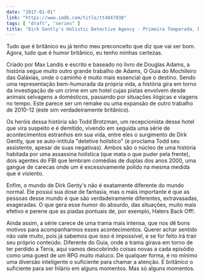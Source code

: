 ```yaml
---
date: "2017-01-01"
link: "https://www.imdb.com/title/tt4047038"
tags: [ "draft", "series" ]
title: "Dirk Gently's Holistic Detective Agency - Primeira Temporada, Episódios 1 ao 3"
---
```

Tudo que é britânico eu já tenho meu preconceito que diz que vai ser bom. Agora, tudo que é humor britânico, eu tenho minhas certezas.

Criado por Max Landis e escrito e baseado no livro de Douglas Adams, a história segue muito outro grande trabalho de Adams, O Guia do Mochileiro das Galáxias, onde o caminho é muito mais essencial que o destino. Sendo uma representação bem-humorada da própria vida, a história gira em torno da investigação de um crime em um hotel cujas pistas envolvem desde animais selvagens a domésticos, passando por situações ilógicas e viagens no tempo. Este parece ser um remake ou uma expansão de outro trabalho de 2010-12 (este sim verdadeiramente britânico).

Os heróis dessa história são Todd Brotzman, um recepcionista desse hotel que vira suspeito e é demitido, vivendo em seguida uma série de acontecimentos estranhos em sua vida, entre eles o surgimento de Dirk Gently, que se auto-intitula "detetive holístico" (e proclama Todd seu assistente, apesar de suas negativas). Ambos são o núcleo de uma história habitada por uma assassina holística (que mata o que puder pela frente), dois agentes do FBI que lembram comédias de duplas dos anos 2000, uma gangue de carecas onde um é excessivamente polido na mesma medida que é violento.

Enfim, o mundo de Dirk Genty's não é exatamente diferente do mundo normal. Ele possui sua dose de fantasia, mas o mais importante é que as pessoas desse mundo é que são verdadeiramente diferentes, extravasadas, exageradas. O que gera esse humor do absurdo, das situações, muito mais efetivo e perene que as piadas pontuais de, por exemplo, Haters Back Off!.

Ainda assim, a série carece de uma trama mais intensa, que nos dê bons motivos para acompanharmos esses acontecimentos. Querer achar sentido não vale muito, pois já sabemos que isso é impossível, e se for feito irá trair seu próprio conteúdo. Diferente do Guia, onde a trama girava em torno de ter perdido a Terra, aqui vamos descobrindo coisas novas a cada episódio como uma guest de um RPG muito maluco. De qualquer forma, é no mínimo uma diversão inteligente o suficiente para chamar a atenção. E britânico o suficiente para ser hilário em alguns momentos. Mas só alguns momentos.
